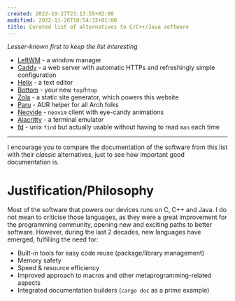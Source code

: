 ```yaml
---
created: 2022-10-27T23:13:55+02:00
modified: 2022-11-26T10:54:32+01:00
title: Curated list of alternatives to C/C++/Java software
---
```


*Lesser-known first to keep the list interesting*

- [LeftWM](https://leftwm.org) - a window manager
- [Caddy](https://caddyserver.com/) - a web server with automatic HTTPs and refreshingly simple configuration
- [Helix](https://helix-editor.com/) - a text editor
- [Bottom](https://github.com/ClementTsang/bottom/) - your new `top`/`htop`
- [Zola](https://www.getzola.org/documentation/getting-started/overview/) - a static site generator, which powers this website
- [Paru](https://github.com/Morganamilo/paru) - AUR helper for all Arch folks
- [Neovide](https://neovide.dev) - `neovim` client with eye-candy animations
- [Alacritty](https://alacritty.org/) - a terminal emulator
- [fd](https://github.com/sharkdp/fd) - unix `find` but actually usable without having to read `man` each time

---

I encourage you to compare the documentation of the software from this list with their *classic* alternatives, just to see how important good documentation is. 

# Justification/Philosophy

Most of the software that powers our devices runs on C, C++ and Java. I do not mean to criticise those languages, as they were a great improvement for the programming community, opening new and exciting paths to better software. However, during the last 2 decades, new languages have emerged, fulfilling the need for:

- Built-in tools for easy code reuse (package/library management)
- Memory safety
- Speed & resource efficiency
- Improved approach to macros and other metaprogramming-related aspects
- Integrated documentation builders (`cargo doc` as a prime example)
